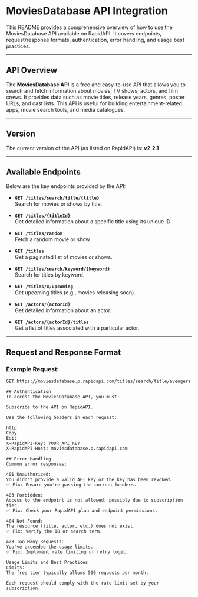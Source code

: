 # MoviesDatabase API Integration

This README provides a comprehensive overview of how to use the MoviesDatabase API available on RapidAPI. It covers endpoints, request/response formats, authentication, error handling, and usage best practices.

---

## API Overview

The **MoviesDatabase API** is a free and easy-to-use API that allows you to search and fetch information about movies, TV shows, actors, and film crews. It provides data such as movie titles, release years, genres, poster URLs, and cast lists. This API is useful for building entertainment-related apps, movie search tools, and media catalogues.

---

## Version

The current version of the API (as listed on RapidAPI) is: **v2.2.1**

---

## Available Endpoints

Below are the key endpoints provided by the API:

- **`GET /titles/search/title/{title}`**  
  Search for movies or shows by title.

- **`GET /titles/{titleId}`**  
  Get detailed information about a specific title using its unique ID.

- **`GET /titles/random`**  
  Fetch a random movie or show.

- **`GET /titles`**  
  Get a paginated list of movies or shows.

- **`GET /titles/search/keyword/{keyword}`**  
  Search for titles by keyword.

- **`GET /titles/x/upcoming`**  
  Get upcoming titles (e.g., movies releasing soon).

- **`GET /actors/{actorId}`**  
  Get detailed information about an actor.

- **`GET /actors/{actorId}/titles`**  
  Get a list of titles associated with a particular actor.

---

## Request and Response Format

### Example Request:
```http
GET https://moviesdatabase.p.rapidapi.com/titles/search/title/avengers

## Authentication
To access the MoviesDatabase API, you must:

Subscribe to the API on RapidAPI.

Use the following headers in each request:

http
Copy
Edit
X-RapidAPI-Key: YOUR_API_KEY
X-RapidAPI-Host: moviesdatabase.p.rapidapi.com

## Error Handling
Common error responses:

401 Unauthorized:
You didn't provide a valid API key or the key has been revoked.
✅ Fix: Ensure you're passing the correct headers.

403 Forbidden:
Access to the endpoint is not allowed, possibly due to subscription tier.
✅ Fix: Check your RapidAPI plan and endpoint permissions.

404 Not Found:
The resource (title, actor, etc.) does not exist.
✅ Fix: Verify the ID or search term.

429 Too Many Requests:
You've exceeded the usage limits.
✅ Fix: Implement rate limiting or retry logic.

Usage Limits and Best Practices
Limits:
The free tier typically allows 500 requests per month.

Each request should comply with the rate limit set by your subscription.